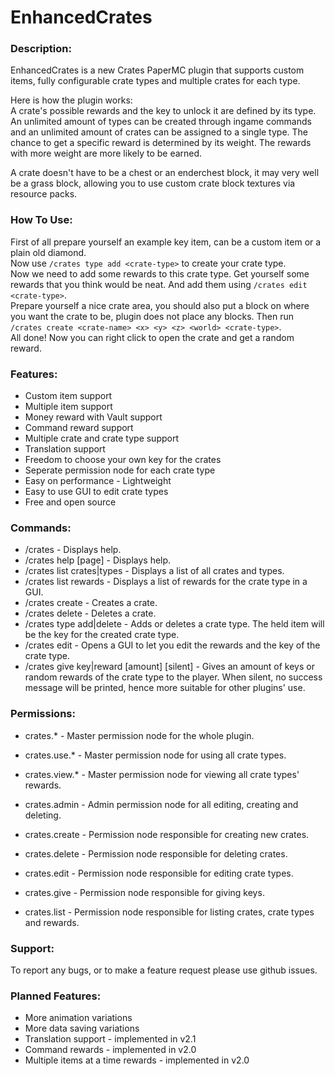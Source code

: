 # EnhancedCrates

### Description:
EnhancedCrates is a new Crates PaperMC plugin that supports custom items, fully configurable crate types and multiple crates for each type.

Here is how the plugin works: <br/>
A crate's possible rewards and the key to unlock it are defined by its type.
An unlimited amount of types can be created through ingame commands and an unlimited amount of crates can be assigned to a single type.
The chance to get a specific reward is determined by its weight. The rewards with more weight are more likely to be earned.

A crate doesn't have to be a chest or an enderchest block, it may very well be a grass block, allowing you to use custom crate block textures via resource packs.

### How To Use:
First of all prepare yourself an example key item, can be a custom item or a plain old diamond. <br/>
Now use `/crates type add <crate-type>` to create your crate type. <br/>
Now we need to add some rewards to this crate type. Get yourself some rewards that you think would be neat. And add them using `/crates edit <crate-type>`. <br/>
Prepare yourself a nice crate area, you should also put a block on where you want the crate to be, plugin does not place any blocks. Then run `/crates create <crate-name> <x> <y> <z> <world> <crate-type>`. <br/>
All done! Now you can right click to open the crate and get a random reward.

### Features:
- Custom item support
- Multiple item support
- Money reward with Vault support
- Command reward support
- Multiple crate and crate type support
- Translation support
- Freedom to choose your own key for the crates
- Seperate permission node for each crate type
- Easy on performance - Lightweight
- Easy to use GUI to edit crate types
- Free and open source

### Commands:
- /crates - Displays help.
- /crates help [page] - Displays help.
- /crates list crates|types - Displays a list of all crates and types.
- /crates list rewards <crate-type> - Displays a list of rewards for the crate type in a GUI.
- /crates create <crate-name> <x> <y> <z> <world> <crate-type> - Creates a crate.
- /crates delete <crate-name> - Deletes a crate.
- /crates type add|delete <crate-type> - Adds or deletes a crate type. The held item will be the key for the created crate type.
- /crates edit <crate-type> - Opens a GUI to let you edit the rewards and the key of the crate type.
- /crates give <player> key|reward <crate-type> [amount] [silent] - Gives an amount of keys or random rewards of the crate type to the player. When silent, no success message will be printed, hence more suitable for other plugins' use.

### Permissions:
- crates.* - Master permission node for the whole plugin.
- crates.use.* - Master permission node for using all crate types.
- crates.view.* - Master permission node for viewing all crate types' rewards.

- crates.admin - Admin permission node for all editing, creating and deleting.
- crates.create - Permission node responsible for creating new crates.
- crates.delete - Permission node responsible for deleting crates.
- crates.edit - Permission node responsible for editing crate types.
- crates.give - Permission node responsible for giving keys.
- crates.list - Permission node responsible for listing crates, crate types and rewards.

### Support:
To report any bugs, or to make a feature request please use github issues.

### Planned Features:
- More animation variations
- More data saving variations
- Translation support - implemented in v2.1
- Command rewards - implemented in v2.0
- Multiple items at a time rewards - implemented in v2.0
